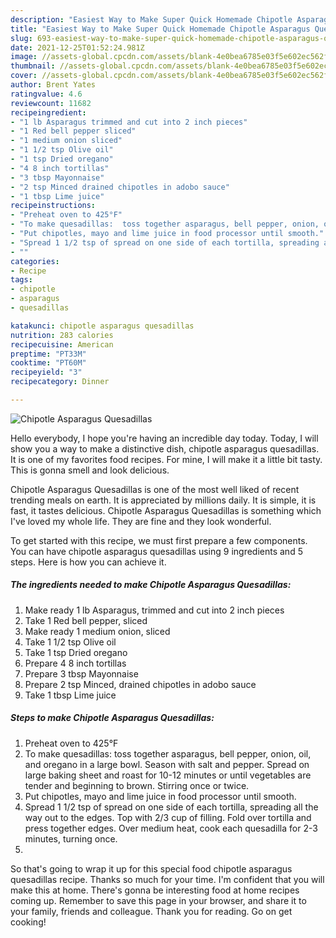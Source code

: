 ```yaml
---
description: "Easiest Way to Make Super Quick Homemade Chipotle Asparagus Quesadillas"
title: "Easiest Way to Make Super Quick Homemade Chipotle Asparagus Quesadillas"
slug: 693-easiest-way-to-make-super-quick-homemade-chipotle-asparagus-quesadillas
date: 2021-12-25T01:52:24.981Z
image: //assets-global.cpcdn.com/assets/blank-4e0bea6785e03f5e602ec562f230caae08da540cada707380b4fe1bbebba43da.png
thumbnail: //assets-global.cpcdn.com/assets/blank-4e0bea6785e03f5e602ec562f230caae08da540cada707380b4fe1bbebba43da.png
cover: //assets-global.cpcdn.com/assets/blank-4e0bea6785e03f5e602ec562f230caae08da540cada707380b4fe1bbebba43da.png
author: Brent Yates
ratingvalue: 4.6
reviewcount: 11682
recipeingredient:
- "1 lb Asparagus trimmed and cut into 2 inch pieces"
- "1 Red bell pepper sliced"
- "1 medium onion sliced"
- "1 1/2 tsp Olive oil"
- "1 tsp Dried oregano"
- "4 8 inch tortillas"
- "3 tbsp Mayonnaise"
- "2 tsp Minced drained chipotles in adobo sauce"
- "1 tbsp Lime juice"
recipeinstructions:
- "Preheat oven to 425°F"
- "To make quesadillas:  toss together asparagus, bell pepper, onion, oil, and oregano in a large bowl.  Season with salt and pepper.  Spread on large baking sheet and roast for 10-12 minutes or until vegetables are tender and beginning to brown.  Stirring once or twice."
- "Put chipotles, mayo and lime juice in food processor until smooth."
- "Spread 1 1/2 tsp of spread on one side of each tortilla, spreading all the way out to the edges.  Top with 2/3 cup of filling.  Fold over tortilla and press together edges.  Over medium heat,  cook each quesadilla for 2-3 minutes, turning once."
- ""
categories:
- Recipe
tags:
- chipotle
- asparagus
- quesadillas

katakunci: chipotle asparagus quesadillas 
nutrition: 283 calories
recipecuisine: American
preptime: "PT33M"
cooktime: "PT60M"
recipeyield: "3"
recipecategory: Dinner

---
```



![Chipotle Asparagus Quesadillas](//assets-global.cpcdn.com/assets/blank-4e0bea6785e03f5e602ec562f230caae08da540cada707380b4fe1bbebba43da.png)

Hello everybody, I hope you're having an incredible day today. Today, I will show you a way to make a distinctive dish, chipotle asparagus quesadillas. It is one of my favorites food recipes. For mine, I will make it a little bit tasty. This is gonna smell and look delicious.

Chipotle Asparagus Quesadillas is one of the most well liked of recent trending meals on earth. It is appreciated by millions daily. It is simple, it is fast, it tastes delicious. Chipotle Asparagus Quesadillas is something which I've loved my whole life. They are fine and they look wonderful.




To get started with this recipe, we must first prepare a few components. You can have chipotle asparagus quesadillas using 9 ingredients and 5 steps. Here is how you can achieve it.

<!--inarticleads1-->

##### The ingredients needed to make Chipotle Asparagus Quesadillas:

1. Make ready 1 lb Asparagus, trimmed and cut into 2 inch pieces
1. Take 1 Red bell pepper, sliced
1. Make ready 1 medium onion, sliced
1. Take 1 1/2 tsp Olive oil
1. Take 1 tsp Dried oregano
1. Prepare 4 8 inch tortillas
1. Prepare 3 tbsp Mayonnaise
1. Prepare 2 tsp Minced, drained chipotles in adobo sauce
1. Take 1 tbsp Lime juice




<!--inarticleads2-->

##### Steps to make Chipotle Asparagus Quesadillas:

1. Preheat oven to 425°F
1. To make quesadillas:  toss together asparagus, bell pepper, onion, oil, and oregano in a large bowl.  Season with salt and pepper.  Spread on large baking sheet and roast for 10-12 minutes or until vegetables are tender and beginning to brown.  Stirring once or twice.
1. Put chipotles, mayo and lime juice in food processor until smooth.
1. Spread 1 1/2 tsp of spread on one side of each tortilla, spreading all the way out to the edges.  Top with 2/3 cup of filling.  Fold over tortilla and press together edges.  Over medium heat,  cook each quesadilla for 2-3 minutes, turning once.
1. 




So that's going to wrap it up for this special food chipotle asparagus quesadillas recipe. Thanks so much for your time. I'm confident that you will make this at home. There's gonna be interesting food at home recipes coming up. Remember to save this page in your browser, and share it to your family, friends and colleague. Thank you for reading. Go on get cooking!
